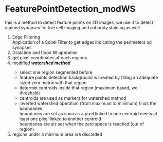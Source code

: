 # FeaturePointDetection_modWS
this is a method to detect feature points on 2D images; we use it to detect stained synapses for live cell imaging and antibody staining as well

<ol>  <li>Edge Filtering </li> 
   Application of a Sobel Filter to get edges indicating the perimeters od synapses
<li>  Dilatation and flood fill operation </li>
<li> get pixel coordinates of each regions </li>
<li> modified <strong><em>watershed method</strong></em> </li>
<ul>
<li> select one region segmented before </li>
<li> feature points detection background is created by filling an adequate sized zero matrix with that region
<li> determin centroids inside that region (maximum based, wo threshold) </li>
<li> centroids are used as markers for watershed method </li>
<li> inverted watershed operation (from maximum to minimum) finds the boundaries </li>
     boundaries are set as soon as a pixel linked to one centroid meets at least one pixel linked to another centroid <br>
     boundaries are als set when the zero space is reached (out of region) <br>
</ul>
<li> regions under a minimum area are discarded </li>

</ol>
